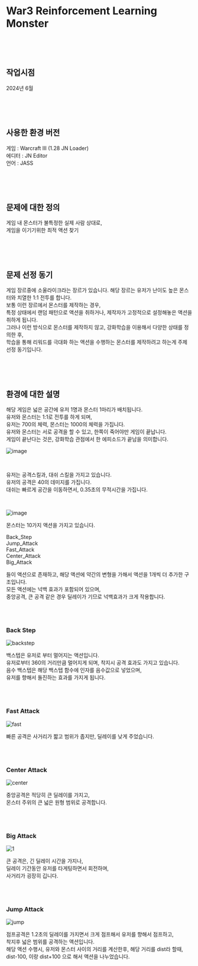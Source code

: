 # War3 Reinforcement Learning Monster

<br><br><br>

## 작업시점

2024년 6월

<br><br><br>

## 사용한 환경 버전

게임 : Warcraft III (1.28 JN Loader) <br>
에디터 : JN Editor <br>
언어 : JASS

<br><br><br>

## 문제에 대한 정의

게임 내 몬스터가 불특정한 실제 사람 상대로, <br>
게임을 이기기위한 최적 액션 찾기

<br><br><br>

## 문제 선정 동기

게임 장르중에 소울라이크라는 장르가 있습니다. 해당 장르는 유저가 난이도 높은 몬스터와 치열한 1:1 전투를 합니다. <br>
보통 이런 장르에서 몬스터를 제작하는 경우, <br>
특정 상태에서 랜덤 패턴으로 액션을 취하거나, 제작자가 고정적으로 설정해놓은 액션을 취하게 됩니다. <br>
그러나 이런 방식으로 몬스터를 제작하지 않고, 강화학습을 이용해서 다양한 상태를 정의한 후, <br>
학습을 통해 리워드를 극대화 하는 액션을 수행하는 몬스터를 제작하려고 하는게 주제 선정 동기입니다.

<br><br><br>

##  환경에 대한 설명

해당 게임은 넓은 공간에 유저 1명과 몬스터 1마리가 배치됩니다. <br>
유저와 몬스터는 1:1로 전투를 하게 되며, <br> 
유저는 700의 체력, 몬스터는 1000의 체력을 가집니다. <br> 
유저와 몬스터는 서로 공격을 할 수 있고, 한쪽이 죽어야만 게임이 끝납니다. <br> 
게임이 끝난다는 것은, 강화학습 관점에서 한 에피소드가 끝남을 의미합니다.

![image](https://github.com/user-attachments/assets/c083a8a9-7481-442b-8289-cd783a02830d)

<br>

유저는 공격스킬과, 대쉬 스킬을 가지고 있습니다. <br>
유저의 공격은 40의 데미지를 가집니다. <br>
대쉬는 빠르게 공간을 이동하면서, 0.35초의 무적시간을 가집니다.

<br>

![image](https://github.com/user-attachments/assets/49a506e6-cb96-4421-8239-de43e96be7fc)

몬스터는 10가지 액션을 가지고 있습니다. <br> 

Back_Step <br> 
Jump_Attack <br> 
Fast_Attack <br> 
Center_Attack <br> 
Big_Attack <br>

들이 액션으로 존재하고, 해당 액션에 약간의 변형을 가해서 액션을 1개씩 더 추가한 구조입니다. <br>
모든 액션에는 넉백 효과가 포함되어 있으며, <br>
중앙공격, 큰 공격 같은 경우 딜레이가 기므로 넉백효과가 크게 작용합니다.

<br><br>

### Back Step

![backstep](https://github.com/user-attachments/assets/55154cb9-85fc-41b0-a418-0245d313c4dc)

백스텝은 유저로 부터 멀어지는 액션입니다. <br>
유저로부터 360의 거리만큼 멀어지게 되며, 착지시 공격 효과도 가지고 있습니다. <br>
음수 백스텝은 해당 백스텝 함수에 인자를 음수값으로 넣었으며, <br>
유저를 향해서 돌진하는 효과를 가지게 됩니다. <br>

<br><br>

### Fast Attack

![fast](https://github.com/user-attachments/assets/ad8bc6ca-a470-4502-8f10-338b2478172b)

빠른 공격은 사거리가 짧고 범위가 좁지만, 딜레이를 낮게 주었습니다. <br>

<br><br>

### Center Attack

![center](https://github.com/user-attachments/assets/dcf35553-05cc-45f7-b49e-0c76466ad15a)

중앙공격은 적당히 큰 딜레이를 가지고, <br>
몬스터 주위의 큰 넓은 원형 범위로 공격합니다. <br>

<br><br>

### Big Attack

![1](https://github.com/user-attachments/assets/9669f5f8-f992-4f0a-81e5-f1d4ec3a2fda)

큰 공격은, 긴 딜레이 시간을 가지나, <br>
딜레이 기간동안 유저를 타게팅하면서 회전하며, <br>
사거리가 굉장히 깁니다. 

<br><br>

### Jump Attack

![jump](https://github.com/user-attachments/assets/994e3bb5-4a86-4a92-9d57-96a83b1121ac)

점프공격은 1.2초의 딜레이를 가지면서 크게 점프해서 유저를 향해서 점프하고, <br>
착지후 넓은 범위를 공격하는 액션입니다. <br>
해당 액션 수행시, 유저와 몬스터 사이의 거리를 계산한후, 해당 거리를 dist라 할때, <br>
dist-100, 이랑 dist+100 으로 해서 액션을 나누었습니다. <br>

<br><br>


